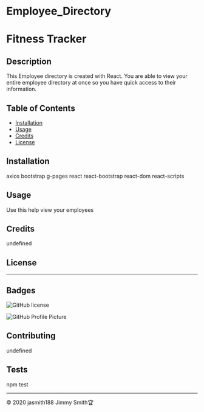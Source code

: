 # Employee_Directory

# Fitness Tracker

## Description 
This Employee directory is created with React.  You are able to view your entire employee directory at once so you have quick access to their information.


## Table of Contents 

* [Installation](#installation)
* [Usage](#usage)
* [Credits](#credits)
* [License](#license)


## Installation 
axios
bootstrap
g-pages
react
react-bootstrap
react-dom
react-scripts


## Usage 
Use this help view your employees


## Credits
undefined


## License


---

## Badges

![GitHub license](https://img.shields.io/badge/license-jshstsgdbd-blue.svg)

![GitHub Profile Picture](https://avatars3.githubusercontent.com/u/61388748?v=4)


## Contributing
undefined


## Tests
npm test



---
© 2020 jasmith188 Jimmy Smith🏆 